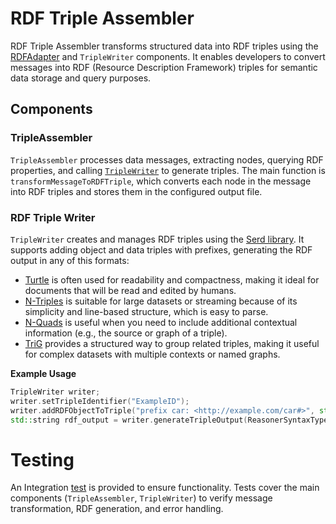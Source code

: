 # RDF Triple Assembler

RDF Triple Assembler transforms structured data into RDF triples using the [RDFAdapter](/cdsp/knowledge-layer/symbolic-reasoner/rdfox/README.md) and `TripleWriter` components. It enables developers to convert messages into RDF (Resource Description Framework) triples for semantic data storage and query purposes.

## Components

### TripleAssembler

`TripleAssembler` processes data messages, extracting nodes, querying RDF properties, and calling [`TripleWriter`](#rdf-triple-writer) to generate triples. The main function is `transformMessageToRDFTriple`, which converts each node in the message into RDF triples and stores them in the configured output file.

### RDF Triple Writer

`TripleWriter` creates and manages RDF triples using the [Serd library](https://drobilla.net/software/serd.html). It supports adding object and data triples with prefixes, generating the RDF output in any of this formats:

- [Turtle](https://www.w3.org/TR/turtle/) is often used for readability and compactness, making it ideal for documents that will be read and edited by humans.
- [N-Triples](https://www.w3.org/TR/n-triples/) is suitable for large datasets or streaming because of its simplicity and line-based structure, which is easy to parse.
- [N-Quads](https://www.w3.org/TR/n-quads/) is useful when you need to include additional contextual information (e.g., the source or graph of a triple).
- [TriG](https://www.w3.org/TR/trig/) provides a structured way to group related triples, making it useful for complex datasets with multiple contexts or named graphs.

**Example Usage**
```cpp
TripleWriter writer;
writer.setTripleIdentifier("ExampleID");
writer.addRDFObjectToTriple("prefix car: <http://example.com/car#>", std::make_tuple("car:Vehicle", "car:hasPart", "car:Engine"));
std::string rdf_output = writer.generateTripleOutput(ReasonerSyntaxType::TURTLE);
```

# Testing

An Integration [test](../tests/) is provided to ensure functionality. Tests cover the main components (`TripleAssembler`, `TripleWriter`) to verify message transformation, RDF generation, and error handling.